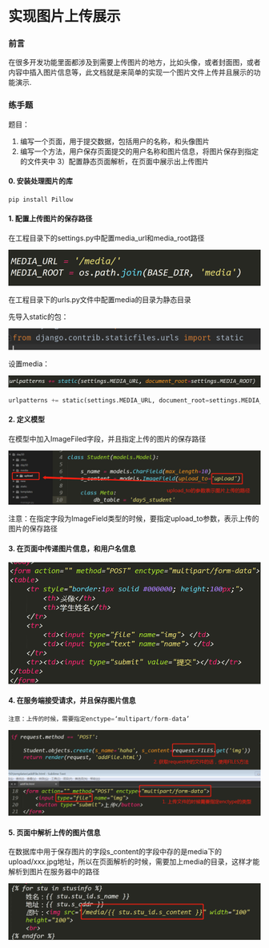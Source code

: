 
# 实现图片上传展示

### 前言
在很多开发功能里面都涉及到需要上传图片的地方，比如头像，或者封面图，或者内容中插入图片信息等，此文档就是来简单的实现一个图片文件上传并且展示的功能演示.  

### 练手题
题目：
1)  编写一个页面，用于提交数据，包括用户的名称，和头像图片
2)  编写一个方法，用户保存页面提交的用户名称和图片信息，将图片保存到指定的文件夹中
3）配置静态页面解析，在页面中展示出上传图片

#### 0. 安装处理图片的库
```python
pip install Pillow
```

#### 1. 配置上传图片的保存路径
在工程目录下的settings.py中配置media_url和media_root路径

![图](./images/django_media_root.png)

在工程目录下的urls.py文件中配置media的目录为静态目录

先导入static的包：

![图](./images/django_media_static.png)

设置media：

![图](./images/django_url_media.png)

```python
urlpatterns += static(settings.MEDIA_URL, document_root=settings.MEDIA_ROOT)
```

#### 2. 定义模型

在模型中加入ImageFiled字段，并且指定上传的图片的保存路径

![图](./images/django_models_images_upload.png)

注意：在指定字段为ImageField类型的时候，要指定upload_to参数，表示上传的图片的保存路径

#### 3. 在页面中传递图片信息，和用户名信息

![图](./images/django_image_upload.png)

#### 4. 在服务端接受请求，并且保存图片信息

```python
注意：上传的时候，需要指定enctype=‘multipart/form-data’
```


![图](./images/django_html_upload_file.png)

#### 5. 页面中解析上传的图片信息

在数据库中用于保存图片的字段s_content的字段中存的是media下的upload/xxx.jpg地址，所以在页面解析的时候，需要加上media的目录，这样才能解析到图片在服务器中的路径

![图](./images/django_upload_sixiang.png)





